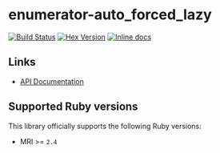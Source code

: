 [gem]: https://rubygems.org/gems/enumerator-auto_forced_lazy
[actions]: https://github.com/gmcabrita/enumerator-auto_forced_lazy/actions
[inchpages]: http://inch-ci.org/github/gmcabrita/enumerator-auto_forced_lazy
[rubydoc]: https://rubydoc.info/gems/enumerator-auto_forced_lazy

# enumerator-auto_forced_lazy

[![Build Status](https://img.shields.io/github/workflow/status/gmcabrita/enumerator-auto_forced_lazy/Check/master.svg)](actions)
[![Hex Version](http://img.shields.io/gem/v/enumerator-auto_forced_lazy.svg?style=flat)](gem)
[![Inline docs](http://inch-ci.org/github/gmcabrita/enumerator-auto_forced_lazy.svg?branch=master)](inchpages)

## Links

- [API Documentation](rubydoc)

## Supported Ruby versions

This library officially supports the following Ruby versions:

- MRI >= `2.4`